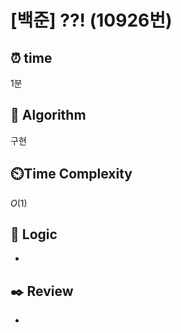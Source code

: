 # [백준] ??! (10926번)

## ⏰  **time**

1분

## :pushpin: **Algorithm**

구현

## ⏲️**Time Complexity**

$O(1)$

## :round_pushpin: **Logic**

- 

## :black_nib: **Review**

- 
